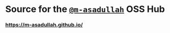 # Source for the [`@m-asadullah`](https://www.google.com/search?q=github+m-asadullah) OSS Hub

### https://m-asadullah.github.io/ 